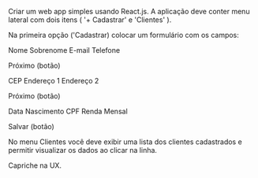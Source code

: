 Criar um web app simples usando React.js.
A aplicação deve conter menu lateral com dois itens ( '+ Cadastrar' e 'Clientes' ).

Na primeira opção ('Cadastrar) colocar um formulário com os campos:

  Nome
  Sobrenome
  E-mail
  Telefone

  Próximo (botão)

  CEP
  Endereço 1
  Endereço 2

  Próximo (botão)

  Data Nascimento
  CPF
  Renda Mensal

Salvar (botão)

  No menu Clientes você deve exibir uma lista dos clientes cadastrados e permitir visualizar os dados ao clicar na linha.

Capriche na UX.